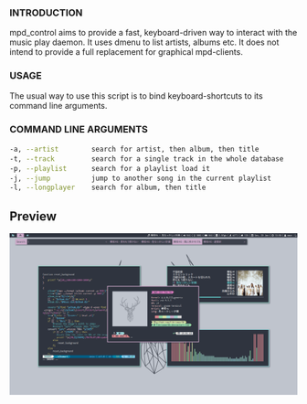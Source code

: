 ### INTRODUCTION
mpd_control aims to provide a fast, keyboard-driven way to interact with the music play daemon. It uses dmenu to list artists, albums etc. It does not intend to provide a full replacement for graphical mpd-clients.

### USAGE
The usual way to use this script is to bind keyboard-shortcuts to its command line arguments. 

### COMMAND LINE ARGUMENTS
```sh
-a, --artist 	  	search for artist, then album, then title
-t, --track 	  	search for a single track in the whole database
-p, --playlist   	search for a playlist load it
-j, --jump       	jump to another song in the current playlist
-l, --longplayer	search for album, then title
```

## Preview
![preview](https://github.com/fikriomar16/mpd_control/raw/master/preview.png)
